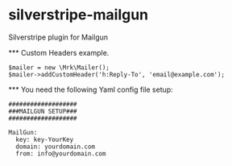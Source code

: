 silverstripe-mailgun
====================

Silverstripe plugin for Mailgun

*** Custom Headers example.

	$mailer = new \Mrk\Mailer();
    $mailer->addCustomHeader('h:Reply-To', 'email@example.com');
    
*** You need the following Yaml config file setup:

    ###################
    ###MAILGUN SETUP###
    ###################
    
    MailGun:
      key: key-YourKey
      domain: yourdomain.com
      from: info@yourdomain.com


